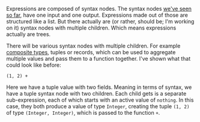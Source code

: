 Expressions are composed of syntax nodes. The syntax nodes [we've seen so
far](/daily/2025-02-19), have one input and one output. Expressions made out of
those are structured like a list. But there actually are (or rather, should be;
I'm working on it) syntax nodes with multiple children. Which means expressions
actually are trees.

There will be various syntax nodes with multiple children. For example
[composite types](/daily/2025-02-10), tuples or records, which can be used to
aggregate multiple values and pass them to a function together. I've shown what
that could look like before:

```
(1, 2) +
```

Here we have a tuple value with two fields. Meaning in terms of syntax, we have
a tuple syntax node with two children. Each child gets is a separate
sub-expression, each of which starts with an active value of `nothing`. In this
case, they both produce a value of type `Integer`, creating the tuple `(1, 2)`
of type `(Integer, Integer)`, which is passed to the function `+`.
